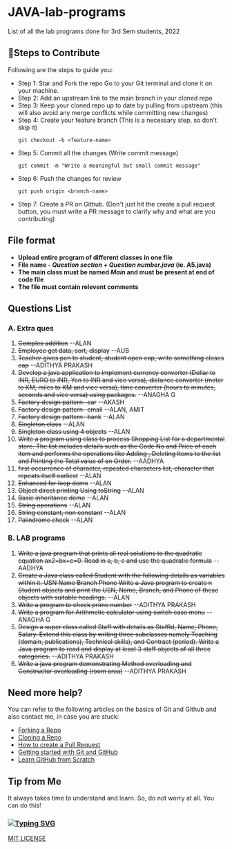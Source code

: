 # JAVA-lab-programs
List of all the lab programs done for 3rd Sem students, 2022

## 🔖Steps to Contribute

Following are the steps to guide you:
* Step 1: Star and Fork the repo Go to your Git terminal and clone it on your machine.
* Step 2: Add an upstream link to the main branch in your cloned repo
* Step 3: Keep your cloned repo up to date by pulling from upstream (this will also avoid any merge conflicts while committing new changes)
* Step 4: Create your feature branch (This is a necessary step, so don't skip it)
    ```
    git checkout -b <feature-name>
    ```
* Step 5: Commit all the changes (Write commit message)
    ```
    git commit -m "Write a meaningful but small commit message"
    ```
* Step 6: Push the changes for review
    ```
    git push origin <branch-name>
    ```
* Step 7: Create a PR on Github. (Don't just hit the create a pull request button, you must write a PR message to clarify why and what are you contributing)

## File format
* **Upload entire program of different classes in one file** 
* **File name - _Question section + Question number.java_ (ie. A5.java)** 
* **The main class must be named _Main_ and must be present at end of code file**
* **The file must contain relevent comments**

## Questions List

### A. Extra ques
1. ~~Complex addition~~ --ALAN
2. ~~Employee get data, sort, display~~ --AUB
3. ~~Teacher gives pen to student, student open cap, write something closes cap~~ --ADITHYA PRAKASH
4. ~~Develop a java application to implement currency converter (Dollar to INR, EURO
to INR, Yen to INR and vice versa), distance converter (meter to KM, miles to KM
and vice versa), time converter (hours to minutes, seconds and vice versa) using
packages.~~ --ANAGHA G
5. ~~Factory design pattern- car~~ --AKASH
6. ~~Factory design pattern- email~~ --ALAN, AMIT
7. ~~Factory design pattern- bank~~ --ALAN
8. ~~Singleton class~~ --ALAN
9. ~~Singleton class using 4 objects~~ --ALAN
10. ~~Write a program using class to process Shopping List for a departmental store. The list includes details such as the Code No and Price of each item and performs the operations like Adding , Deleting Items to the list and Printing the Total value of an Order.~~ --AADHYA
11. ~~first occurrence of character, repeated characters list, character that repeats itself earliest~~ --ALAN
12. ~~Enhanced for loop demo~~ --ALAN
13. ~~Object direct printing Using toString~~ --ALAN
14. ~~Basic inheritance demo~~ --ALAN
15. ~~String operations~~ --ALAN
16. ~~String constant, non constant~~ --ALAN
17. ~~Palindrome check~~ --ALAN

### B. LAB programs
1. ~~Write a java program that prints all real solutions to the quadratic equation
ax2+bx+c=0. Read in a, b, c and use the quadratic formula~~ --AADHYA
2. ~~Create a Java class called Student with the following details as variables within it.
USN
Name
Branch
Phone
Write a Java program to create n Student objects and print the USN, Name, Branch, and
Phone of these objects with suitable headings.~~ --ALAN
3. ~~Write a program to check prime number~~ --ADITHYA PRAKASH
4. ~~Write a program for Arithmetic calculator using switch case menu~~ --ANAGHA G
5. ~~Design a super class called Staff with details as StaffId, Name, Phone, Salary. Extend this
class by writing three subclasses namely Teaching (domain, publications), Technical
skills), and Contract (period). Write a Java program to read and display at least 3 staff
objects of all three categories.~~ --ADITHYA PRAKASH
6. ~~Write a java program demonstrating Method overloading and Constructor
overloading (room area)~~ --ADITHYA PRAKASH

## Need more help?

You can refer to the following articles on the basics of Git and Github and also contact me, in case you are stuck:
- [Forking a Repo](https://help.github.com/en/github/getting-started-with-github/fork-a-repo)
- [Cloning a Repo](https://help.github.com/en/desktop/contributing-to-projects/creating-an-issue-or-pull-request)
- [How to create a Pull Request](https://opensource.com/article/19/7/create-pull-request-github)
- [Getting started with Git and GitHub](https://towardsdatascience.com/getting-started-with-git-and-github-6fcd0f2d4ac6)
- [Learn GitHub from Scratch](https://lab.github.com/githubtraining/introduction-to-github)

## Tip from Me
It always takes time to understand and learn. So, do not worry at all. You can do this!

### [![Typing SVG](https://readme-typing-svg.herokuapp.com/?lines=Happy+contributing!;&size=30)](https://git.io/typing-svg)

[MIT LICENSE](LICENSE)
